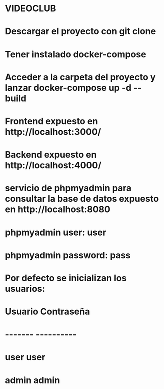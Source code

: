 # VIDEOCLUB

# Descargar el proyecto con git clone

# Tener instalado docker-compose

# Acceder a la carpeta del proyecto y lanzar docker-compose up -d --build

# Frontend expuesto en http://localhost:3000/

# Backend expuesto en http://localhost:4000/

# servicio de phpmyadmin para consultar la base de datos expuesto en http://localhost:8080 
# phpmyadmin user: user
# phpmyadmin password: pass

# Por defecto se inicializan los usuarios:
# Usuario   Contraseña
# -------   ----------
# user      user
# admin     admin

